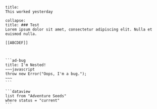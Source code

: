 ```ad-note
title:
This worked yesterday
```

```ad-abstract
collapse:
title: ### Test
Lorem ipsum dolor sit amet, consectetur adipiscing elit. Nulla et euismod nulla. 

[[ABCDEF]]


```

````ad-info

```ad-bug
title: I'm Nested!
~~~javascript
throw new Error("Oops, I'm a bug.");
~~~
```

```dataview
list from "Adventure Seeds"
where status = "current"
```

````
